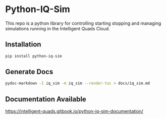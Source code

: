 # Python-IQ-Sim

This repo is a python library for controlling starting stopping and managing simulations running in the Intelligent Quads Cloud.

## Installation

```bash
pip install python-iq-sim
```

## Generate Docs

```bash
pydoc-markdown -I iq_sim -m iq_sim --render-toc > docs/iq_sim.md
```

## Documentation Available 

https://intelligent-quads.gitbook.io/python-iq-sim-documentation/

